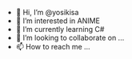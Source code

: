 - 👋 Hi, I’m @yosikisa
- 👀 I’m interested in ANIME
- 🌱 I’m currently learning C#
- 💞️ I’m looking to collaborate on ...
- 📫 How to reach me ...

<!---
yosikisa/yosikisa is a ✨ special ✨ repository because its `README.md` (this file) appears on your GitHub profile.
You can click the Preview link to take a look at your changes.
--->
